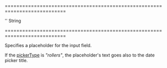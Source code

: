 ===========================================================================
<!--default-->''<!--/default-->
<!--type-->String<!--/type-->
===========================================================================

<!--shortDescription-->
Specifies a placeholder for the input field. 
<!--/shortDescription-->

<!--fullDescription-->
If the [pickerType](/Documentation/ApiReference/UI_Widgets/dxDateBox/Configuration/#pickerType) is *"rollers"*, the placeholder's text goes also to the date picker title.
<!--/fullDescription-->
